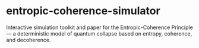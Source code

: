 # entropic-coherence-simulator
Interactive simulation toolkit and paper for the Entropic-Coherence Principle — a deterministic model of quantum collapse based on entropy, coherence, and decoherence.
